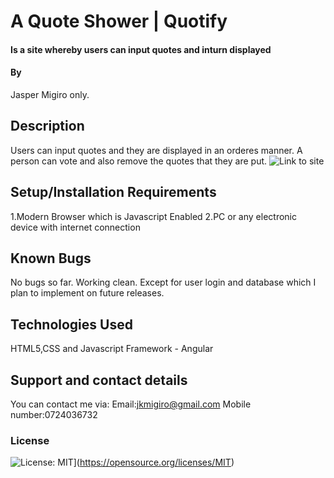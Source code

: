 # A Quote Shower | Quotify
#### Is a site whereby users can input quotes and inturn displayed
#### By
Jasper Migiro only.
## Description
Users can input quotes and they are displayed in an orderes manner. A person can vote and also remove the quotes that they are put.
![Link to site](https://veerprism.github.io/quotes/)

## Setup/Installation Requirements
1.Modern Browser which is Javascript Enabled
2.PC or any electronic device with internet connection
## Known Bugs
No bugs so far. Working clean. Except for user login and database which I plan to implement on future releases.
## Technologies Used
HTML5,CSS and Javascript
Framework - Angular 
## Support and contact details
You can contact me via:
Email:jkmigiro@gmail.com
Mobile number:0724036732

### License
![License: MIT](https://img.shields.io/badge/License-MIT-yellow.svg)](https://opensource.org/licenses/MIT)
